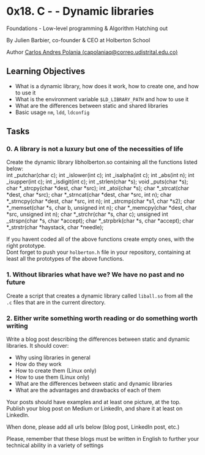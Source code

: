 # 0x18. C - - Dynamic libraries
 Foundations - Low-level programming & Algorithm  Hatching out

 By Julien Barbier, co-founder & CEO at Holberton School

 Author [Carlos Andres Polania (capolaniaq@correo.udistrital.edu.co)](https://twitter.com/timberdev)

## Learning Objectives
-   What is a dynamic library, how does it work, how to create one, and how to use it
-   What is the environment variable  `$LD_LIBRARY_PATH`  and how to use it
-   What are the differences between static and shared libraries
-   Basic usage  `nm`,  `ldd`,  `ldconfig`

## Tasks
### 0. A library is not a luxury but one of the necessities of life

Create the dynamic library libholberton.so containing all the functions listed below:  
int _putchar(char c);
int _islower(int c);
int _isalpha(int c);
int _abs(int n);
int _isupper(int c);
int _isdigit(int c);
int _strlen(char *s);
void _puts(char *s);
char *_strcpy(char *dest, char *src);
int _atoi(char *s);
char *_strcat(char *dest, char *src);
char *_strncat(char *dest, char *src, int n);
char *_strncpy(char *dest, char *src, int n);
int _strcmp(char *s1, char *s2);
char *_memset(char *s, char b, unsigned int n);
char *_memcpy(char *dest, char *src, unsigned int n);
char *_strchr(char *s, char c);
unsigned int _strspn(char *s, char *accept);
char *_strpbrk(char *s, char *accept);
char *_strstr(char *haystack, char *needle);


If you havent coded all of the above functions create empty ones, with the right prototype.  
Dont forget to push your `holberton.h` file in your repository, containing at least all the prototypes of the above functions.

### 1. Without libraries what have we? We have no past and no future

Create a script that creates a dynamic library called `liball.so` from all the `.c` files that are in the current directory.

### 2. Either write something worth reading or do something worth writing

Write a blog post describing the differences between static and dynamic libraries. It should cover:

-   Why using libraries in general
-   How do they work
-   How to create them (Linux only)
-   How to use them (Linux only)
-   What are the differences between static and dynamic libraries
-   What are the advantages and drawbacks of each of them

Your posts should have examples and at least one picture, at the top. Publish your blog post on Medium or LinkedIn, and share it at least on LinkedIn.

When done, please add all urls below (blog post, LinkedIn post, etc.)

Please, remember that these blogs must be written in English to further your technical ability in a variety of settings

